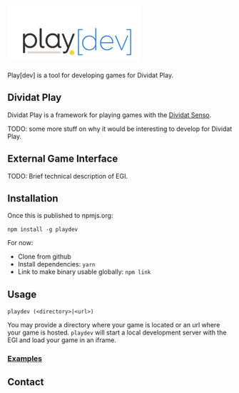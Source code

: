 # ![Play\[dev\]](images/logo-play-dev.png)

Play[dev] is a tool for developing games for Dividat Play.

## Dividat Play

Dividat Play is a framework for playing games with the [Dividat Senso](https://dividat.com/en/products/dividat).

TODO: some more stuff on why it would be interesting to develop for Dividat Play.

## External Game Interface

TODO: Brief technical description of EGI.

## Installation

Once this is published to npmjs.org:

    npm install -g playdev

For now:

-   Clone from github
-   Install dependencies: `yarn`
-   Link to make binary usable globally: `npm link`

## Usage

    playdev (<directory>|<url>)

You may provide a directory where your game is located or an url where your game is hosted. `playdev` will start a local development server with the EGI and load your game in an iframe.

### [Examples](examples)

## Contact
